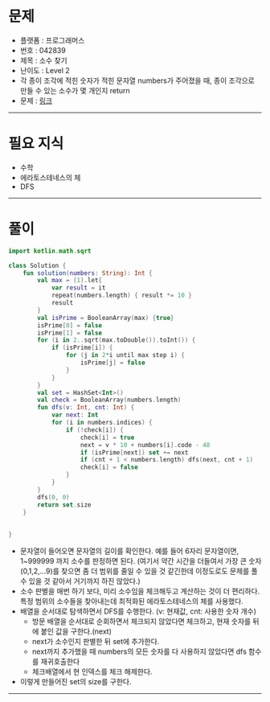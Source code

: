 # 문제
- 플랫폼 : 프로그래머스
- 번호 : 042839
- 제목 : 소수 찾기
- 난이도 : Level 2
- 각 종이 조각에 적힌 숫자가 적힌 문자열 numbers가 주어졌을 때, 종이 조각으로 만들 수 있는 소수가 몇 개인지 return
- 문제 : <a href="https://school.programmers.co.kr/learn/courses/30/lessons/42839" target="_blank">링크</a>

---

# 필요 지식
- 수학
- 에라토스테네스의 체
- DFS

---

# 풀이
```kotlin
import kotlin.math.sqrt

class Solution {
    fun solution(numbers: String): Int {
        val max = (1).let{
            var result = it
            repeat(numbers.length) { result *= 10 }
            result 
        }
        val isPrime = BooleanArray(max) {true}
        isPrime[0] = false
        isPrime[1] = false
        for (i in 2..sqrt(max.toDouble()).toInt()) {
            if (isPrime[i]) {
                for (j in 2*i until max step i) {
                    isPrime[j] = false
                }
            }
        }
        val set = HashSet<Int>()
        val check = BooleanArray(numbers.length)
        fun dfs(v: Int, cnt: Int) {
            var next: Int
            for (i in numbers.indices) {
                if (!check[i]) {
                    check[i] = true
                    next = v * 10 + numbers[i].code - 48
                    if (isPrime[next]) set += next
                    if (cnt + 1 < numbers.length) dfs(next, cnt + 1)
                    check[i] = false
                }
            }
        }
        dfs(0, 0)
        return set.size
    }
    
    
}
```
- 문자열이 들어오면 문자열의 길이를 확인한다. 예를 들어 6자리 문자열이면, 1~999999 까지 소수를 판정하면 된다. (여기서 약간 시간을 더들여서 가장 큰 숫자(0,1,2,...9)를 찾으면 좀 더 범위를 줄일 수 있을 것 같긴한데 이정도로도 문제를 풀 수 있을 것 같아서 거기까지 하진 않았다.)
- 소수 판별을 매번 하기 보다, 미리 소수임을 체크해두고 계산하는 것이 더 편리하다. 특정 범위의 소수들을 찾아내는데 최적화된 에라토스테네스의 체를 사용했다.
- 배열을 순서대로 탐색하면서 DFS를 수행한다. (v: 현재값, cnt: 사용한 숫자 개수)
  - 방문 배열을 순서대로 순회하면서 체크되지 않았다면 체크하고, 현재 숫자를 뒤에 붙인 값을 구한다.(next)
  - next가 소수인지 판별한 뒤 set에 추가한다.
  - next까지 추가했을 때 numbers의 모든 숫자를 다 사용하지 않았다면 dfs 함수를 재귀호출한다
  - 체크배열에서 현 인덱스를 체크 해제한다.
- 이렇게 만들어진 set의 size를 구한다.

---
